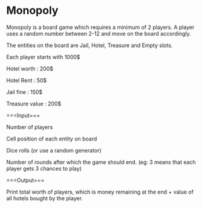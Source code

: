 # Monopoly

Monopoly is a board game which requires a minimum of 2 players.
A player uses a random number between 2-12 and move on the board accordingly.

The entities on the board are Jail, Hotel, Treasure and Empty slots.

Each player starts with 1000$

Hotel worth : 200$

Hotel Rent : 50$

Jail fine : 150$

Treasure value : 200$

===Input===

Number of players

Cell position of each entity on board

Dice rolls (or use a random generator)

Number of rounds after which the game should end. (eg: 3 means that each player gets 3 chances to play)

===Output===

Print total worth of players, which is money remaining at the end + value of all hotels bought by the player.
